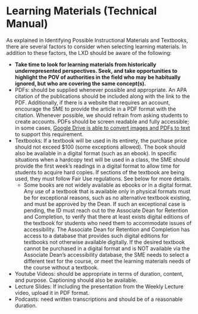 # Learning Materials (Technical Manual)

As explained in Identifying Possible Instructional Materials and Textbooks, there are several factors to consider when selecting learning materials. In addition to these factors, the LXD should be aware of the following:
- **Take time to look for learning materials from historically underrepresented perspectives. Seek, and take opportunities to highlight the POV of authorities in the field who may be habitually ignored, but who are covering the same concept(s).**
- PDFs: should be supplied whenever possible and appropriate. An APA citation of the publications should be included along with the link to the PDF. Additionally, if there is a website that requires an account, encourage the SME to provide the article in a PDF format with the citation. Whenever possible, we should refrain from asking students to create accounts. PDFs should be screen readable and fully accessible; in some cases, [Google Drive is able to convert images and PDFs to text](https://support.google.com/drive/answer/176692?hl=en&co=GENIE.Platform%3DDesktop) to support this requirement.
- Textbooks: If a textbook will be used in its entirety, the purchase price should not exceed $100 (some exceptions allowed). The book should also be available in a digital format (such as an ebook). In specific situations when a hardcopy text will be used in a class, the SME should provide the first week’s readings in a digital format to allow time for students to acquire hard copies. If sections of the textbook are being used, they must follow Fair Use regulations. See below for more details.
  - Some books are not widely available as ebooks or in a digital format. Any use of a textbook that is available only in physical formats must be for exceptional reasons, such as no alternative textbook existing, and must be approved by the Dean. If such an exceptional case is pending, the ID must reach out to the  Associate Dean for Retention and Completion, to verify that there at least exists digital editions of the textbook for students who need them to accommodate issues of accessibility. The Associate Dean for Retention and Completion has access to a database that provides such digital editions for textbooks not otherwise available digitally. If the desired textbook cannot be purchased in a digital format and is NOT available via the Associate Dean’s accessibility database, the SME needs to select a different text for the course, or meet the learning materials needs of the course without a textbook.
- Youtube Videos: should be appropriate in terms of duration, content, and purpose. Captioning should also be available.
- Lecture Slides: If including the presentation from the Weekly Lecture video, upload it in PDF format.
- Podcasts: need written transcriptions and should be of a reasonable duration.
